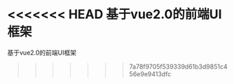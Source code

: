 <<<<<<< HEAD
基于vue2.0的前端UI框架
=======
基于vue2.0的前端UI框架
>>>>>>> 7a78f9705f539339d61b3d9851c456e9e9413dfc
